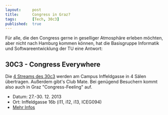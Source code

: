```yaml
---
layout: 	post
title: 		Congress in Graz?
tags: 		[Tech, 30c3]
published: 	true
---
```


Für alle, die den Congress gerne in geselliger Atmosphäre erleben möchten, aber nicht nach Hamburg kommen können, hat die Basisgruppe Informatik und Softwareentwicklung der TU eine Antwort:

## 30C3 - Congress Everywhere

Die [4 Streams des 30c3](https://events.ccc.de/congress/2013/wiki/Streams) werden am Campus Inffeldgasse in 4 Sälen übertragen. Außerdem gibt's Club Mate. Bei genügend Besuchern kommt also auch in Graz "Congress-Feeling" auf.

* Datum: 27.-30. 12. 2013
* Ort: Inffeldgasse 16b (i11, i12, i13, ICEG094)
* [Mehr Infos](http://bis.htu.tugraz.at/aktuelles/news/chaos-communication-congress)
